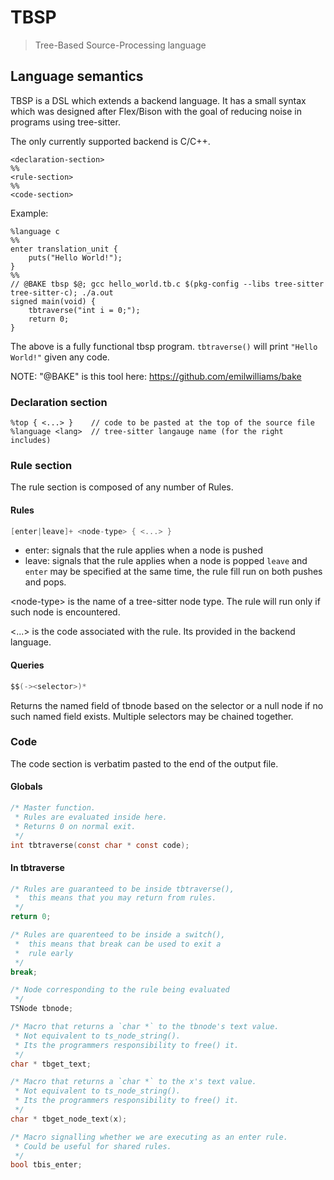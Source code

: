 # TBSP
> Tree-Based Source-Processing language

## Language semantics
TBSP is a DSL which extends a backend language.
It has a small syntax which was designed after Flex/Bison
with the goal of reducing noise in programs using tree-sitter.

The only currently supported backend is C/C++.
```
<declaration-section>
%%
<rule-section>
%%
<code-section>
```

Example:
```
%language c
%%
enter translation_unit {
    puts("Hello World!");
}
%%
// @BAKE tbsp $@; gcc hello_world.tb.c $(pkg-config --libs tree-sitter tree-sitter-c); ./a.out
signed main(void) {
    tbtraverse("int i = 0;");
    return 0;
}
```
The above is a fully functional tbsp program.
`tbtraverse()` will print `"Hello World!"` given any code.

NOTE: "@BAKE" is this tool here: https://github.com/emilwilliams/bake

### Declaration section
```
%top { <...> }    // code to be pasted at the top of the source file
%language <lang>  // tree-sitter langauge name (for the right includes)
```

### Rule section
The rule section is composed of any number of Rules.

#### Rules
```C
[enter|leave]+ <node-type> { <...> }
```
+ enter: signals that the rule applies when a node is pushed
+ leave: signals that the rule applies when a node is popped
`leave` and `enter` may be specified at the same time,
the rule fill run on both pushes and pops.

\<node-type\> is the name of a tree-sitter node type.
The rule will run only if such node is encountered.

\<...\> is the code associated with the rule.
Its provided in the backend language.

#### Queries
```C
$$(-><selector>)*
```
Returns the named field of tbnode based on the selector or
a null node if no such named field exists.
Multiple selectors may be chained together.

### Code
The code section is verbatim pasted to the end of the output file.
#### Globals
```C
/* Master function.
 * Rules are evaluated inside here.
 * Returns 0 on normal exit.
 */
int tbtraverse(const char * const code);
```
#### In tbtraverse
```C
/* Rules are guaranteed to be inside tbtraverse(),
 *  this means that you may return from rules.
 */
return 0;

/* Rules are quarenteed to be inside a switch(),
 *  this means that break can be used to exit a
 *  rule early
 */
break;

/* Node corresponding to the rule being evaluated
 */
TSNode tbnode;

/* Macro that returns a `char *` to the tbnode's text value.
 * Not equivalent to ts_node_string().
 * Its the programmers responsibility to free() it.
 */
char * tbget_text;

/* Macro that returns a `char *` to the x's text value.
 * Not equivalent to ts_node_string().
 * Its the programmers responsibility to free() it.
 */
char * tbget_node_text(x);

/* Macro signalling whether we are executing as an enter rule.
 * Could be useful for shared rules.
 */
bool tbis_enter;
```
